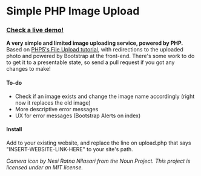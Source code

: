 # Simple PHP Image Upload
### [Check a live demo!](http://img.erikbianco.me)

**A very simple and limited image uploading service, powered by PHP.**
Based on [PHP5's File Upload tutorial](https://www.w3schools.com/php/php_file_upload.asp), with redirections to the uploaded photo and powered by Bootstrap at the front-end. There's some work to do to get it to a presentable state, so send a pull request if you got any changes to make!

#### To-do
* Check if an image exists and change the image name accordingly (right now it replaces the old image)
* More descriptive error messages
* UX for error messages (Bootstrap Alerts on index)

#### Install
Add to your existing website, and replace the line on upload.php that says "INSERT-WEBSITE-LINK-HERE" to your site's path.

*Camera icon by Nesi Ratna Nilasari from the Noun Project. This project is licensed under an MIT license.*
